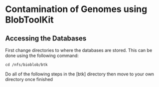 # Contamination of Genomes using BlobToolKit
## Accessing the Databases
First change directories to where the databases are stored. This can be done using the following command:
```
cd /nfs/bioblob/btk
```
Do all of the following steps in the [btk] directory then move to your own directory once finished
## 
